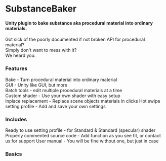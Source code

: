# SubstanceBaker
#### Unity plugin to bake substance aka procedural material into ordinary materials.
Got sick of the poorly documented if not broken API for procedural material?  
Simply don't want to mess with it?  
We heard you.


### Features
Bake - Turn procedural material into ordinary material  
GUI - Unity like GUI, but more  
Batch tools  - edit multiple procedural materials at a time  
Custom shader - Use your own shader with easy setup  
Inplace replacement - Replace scene objects materials in clicks
Hot swipe setting profile - Add and save your own settings 


### Includes
Ready to use setting profile - for Standard & Standard (specular) shader
Properly commented source code - Add function as you see fit, or contact us for support
User manual - You will be fine without one, but just in case

### Basics